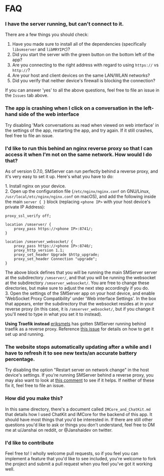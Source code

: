 # FAQ

### I have the server running, but can't connect to it.
There are a few things you should check:
1. Have you made sure to install all of the dependencies (specifically `libsmserver` and `libMRYIPC`)?
1. Did you start the server with the green button on the bottom left of the app?
1. Are you connecting to the right address with regard to using `https://` vs `http://`?
1. Are your host and client devices on the same LAN/WLAN networks?
1. Did you verify that neither device's firewall is blocking the connection?

If you can answer 'yes' to all the above questions, feel free to file an issue in the `Issues` tab above.

### The app is crashing when I click on a conversation in the left-hand side of the web interface

Try disabling 'Mark conversations as read when viewed on web interface' in the settings of the app, restarting the app, and try again. If it still crashes, feel free to file an issue.

### I'd like to run this behind an nginx reverse proxy so that I can access it when I'm not on the same network. How would I do that?

As of version 0.7.0, SMServer can run perfectly behind a reverse proxy, and it's very easy to set it up. Here's what you have to do:

1\. Install nginx on your device.  \
2\. Open up the configuration file (`/etc/nginx/nginx.conf` on GNU/Linux, `/usr/local/etc/nginx/nginx.conf` on macOS), and add the following inside the main `server { }` block (replacing `<phone IP>` with your host device's private IP Address):
```
proxy_ssl_verify off;

location /smserver/ {
    proxy_pass https://<phone IP>:8741/;
}

location /smserver_websocket/ {
    proxy_pass https://<phone IP>:8740/;
    proxy_http_version 1.1;
    proxy_set_header Upgrade $http_upgrade;
    proxy_set_header Connection "upgrade";
}
```

The above block defines that you will be running the main SMServer server at the subdirectory `/smserver/`, and that you will be running the websocket at the subdirectory `/smserver_websocket/`. You are free to change these directories, but make sure to adjust the next step accordingly if you do. \
3\. Open the settings of the SMServer app on your host device, and enable 'WebSocket Proxy Compatibility' under 'Web interface Settings'. In the box that appears, enter the subdirectory that the websocket resides at in your reverse proxy (in this case, it is `/smserver_websocket/`, but if you change it you'll need to type in what you set it to instead).

__Using Traefik instead__
[eriksmets](https://github.com/eriksmets) has gotten SMServer running behind traefik as a reverse proxy. Reference [this issue](https://github.com/iandwelker/smserver/issues/117) for details on how to get it set up and running.

### The website stops automatically updating after a while and I have to refresh it to see new texts/an accurate battery percentage.

Try disabling the option "Restart server on network change" in the host device's settings. If you're running SMServer behind a reverse proxy, you may also want to look at [this comment](https://github.com/iandwelker/smserver/issues/73#issuecomment-762618203) to see if it helps.
If neither of these fix it, feel free to file an issue.

### How did you make this?

In this same directory, there's a document called `IMCore_and_ChatKit.md` that details how I used ChatKit and IMCore for the backend of this app. It should have most things that you'd be interested in. If there are still other questions you'd like to ask or things you don't understand, feel free to DM me at u/Janshai on reddit, or @Janshaidev on twitter.

### I'd like to contribute

Feel free to! I wholly welcome pull requests, so if you feel you can implement a feature that you'd like to see included, you're welcome to fork the project and submit a pull request when you feel you've got it working well.
